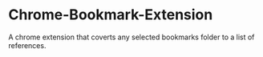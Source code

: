 # Chrome-Bookmark-Extension
A chrome extension that coverts any selected bookmarks folder to a list of references.
